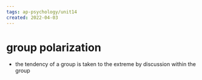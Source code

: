 ```yaml
---
tags: ap-psychology/unit14 
created: 2022-04-03
---
```


# group polarization

- the tendency of a group is taken to the extreme by discussion within the group 
